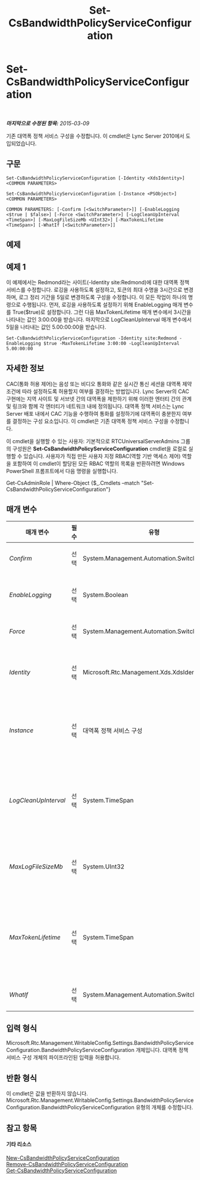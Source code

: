 ﻿---
title: Set-CsBandwidthPolicyServiceConfiguration
TOCTitle: Set-CsBandwidthPolicyServiceConfiguration
ms:assetid: b39af1ca-465d-4598-96a3-e19283ddf731
ms:mtpsurl: https://technet.microsoft.com/ko-kr/library/Gg412863(v=OCS.15)
ms:contentKeyID: 49304774
ms.date: 08/24/2015
mtps_version: v=OCS.15
ms.translationtype: HT
---

# Set-CsBandwidthPolicyServiceConfiguration

 

_**마지막으로 수정된 항목:** 2015-03-09_

기존 대역폭 정책 서비스 구성을 수정합니다. 이 cmdlet은 Lync Server 2010에서 도입되었습니다.

## 구문

    Set-CsBandwidthPolicyServiceConfiguration [-Identity <XdsIdentity>] <COMMON PARAMETERS>

    Set-CsBandwidthPolicyServiceConfiguration [-Instance <PSObject>] <COMMON PARAMETERS>

    COMMON PARAMETERS: [-Confirm [<SwitchParameter>]] [-EnableLogging <$true | $false>] [-Force <SwitchParameter>] [-LogCleanUpInterval <TimeSpan>] [-MaxLogFileSizeMb <UInt32>] [-MaxTokenLifetime <TimeSpan>] [-WhatIf [<SwitchParameter>]]

## 예제

## 예제 1

이 예제에서는 Redmond라는 사이트(-Identity site:Redmond)에 대한 대역폭 정책 서비스를 수정합니다. 로깅을 사용하도록 설정하고, 토큰의 최대 수명을 3시간으로 변경하며, 로그 정리 기간을 5일로 변경하도록 구성을 수정합니다. 이 모든 작업이 하나의 명령으로 수행됩니다. 먼저, 로깅을 사용하도록 설정하기 위해 EnableLogging 매개 변수를 True($true)로 설정합니다. 그런 다음 MaxTokenLifetime 매개 변수에서 3시간을 나타내는 값인 3:00:00을 받습니다. 마지막으로 LogCleanUpInterval 매개 변수에서 5일을 나타내는 값인 5.00:00:00을 받습니다.

    Set-CsBandwidthPolicyServiceConfiguration -Identity site:Redmond -EnableLogging $true -MaxTokenLifetime 3:00:00 -LogCleanUpInterval 5.00:00:00

## 자세한 정보

CAC(통화 허용 제어)는 음성 또는 비디오 통화와 같은 실시간 통신 세션을 대역폭 제약 조건에 따라 설정하도록 허용할지 여부를 결정하는 방법입니다. Lync Server의 CAC 구현에는 지역 사이트 및 서브넷 간의 대역폭을 제한하기 위해 이러한 엔터티 간의 관계 및 링크와 함께 각 엔터티가 네트워크 내에 정의됩니다. 대역폭 정책 서비스는 Lync Server 배포 내에서 CAC 기능을 수행하여 통화를 설정하기에 대역폭이 충분한지 여부를 결정하는 구성 요소입니다. 이 cmdlet은 기존 대역폭 정책 서비스 구성을 수정합니다.

이 cmdlet을 실행할 수 있는 사용자: 기본적으로 RTCUniversalServerAdmins 그룹의 구성원은 **Set-CsBandwidthPolicyServiceConfiguration** cmdlet을 로컬로 실행할 수 있습니다. 사용자가 직접 만든 사용자 지정 RBAC(역할 기반 액세스 제어) 역할을 포함하여 이 cmdlet이 할당된 모든 RBAC 역할의 목록을 반환하려면 Windows PowerShell 프롬프트에서 다음 명령을 실행합니다.

Get-CsAdminRole | Where-Object {$\_.Cmdlets –match "Set-CsBandwidthPolicyServiceConfiguration"}

## 매개 변수


<table>
<colgroup>
<col style="width: 25%" />
<col style="width: 25%" />
<col style="width: 25%" />
<col style="width: 25%" />
</colgroup>
<thead>
<tr class="header">
<th>매개 변수</th>
<th>필수</th>
<th>유형</th>
<th>설명</th>
</tr>
</thead>
<tbody>
<tr class="odd">
<td><p><em>Confirm</em></p></td>
<td><p>선택</p></td>
<td><p>System.Management.Automation.SwitchParameter</p></td>
<td><p>명령을 실행하기 전에 확인 메시지를 표시합니다.</p></td>
</tr>
<tr class="even">
<td><p><em>EnableLogging</em></p></td>
<td><p>선택</p></td>
<td><p>System.Boolean</p></td>
<td><p>이 매개 변수를 True로 설정하면 대역폭 정책 서비스와 관련된 CAC 실패 및 링크 상태 로그가 생성됩니다.</p></td>
</tr>
<tr class="odd">
<td><p><em>Force</em></p></td>
<td><p>선택</p></td>
<td><p>System.Management.Automation.SwitchParameter</p></td>
<td><p>변경하기 전에 표시되는 확인 메시지를 표시하지 않습니다.</p></td>
</tr>
<tr class="even">
<td><p><em>Identity</em></p></td>
<td><p>선택</p></td>
<td><p>Microsoft.Rtc.Management.Xds.XdsIdentity</p></td>
<td><p>변경할 구성의 고유 식별자입니다. 이 식별자는 범위(전역 구성의 경우) 또는 범위와 이름(site:Redmond와 같은 사이트 수준 구성의 경우)으로 구성됩니다.</p></td>
</tr>
<tr class="odd">
<td><p><em>Instance</em></p></td>
<td><p>선택</p></td>
<td><p>대역폭 정책 서비스 구성</p></td>
<td><p>대역폭 정책 서비스 구성 개체에 대한 참조입니다. 이 개체의 유형은 BandwidthPolicyServiceConfiguration이어야 하며, <strong>Get-CsBandwidthPolicyServiceConfiguration</strong> cmdlet을 호출하여 검색할 수 있습니다.</p></td>
</tr>
<tr class="even">
<td><p><em>LogCleanUpInterval</em></p></td>
<td><p>선택</p></td>
<td><p>System.TimeSpan</p></td>
<td><p>이 시간이 경과하면 CAC 실패 및 링크 상태 로그가 제거됩니다.</p>
<p>이 값은 1일에서 60일 사이의 범위에 속해야 하며, dd.hh:mm:ss 형식으로 입력해야 합니다. 여기서 d는 일 수, h는 시간, m은 분, s는 초입니다. 예를 들어 20일은 20.00:00:00입니다.</p></td>
</tr>
<tr class="odd">
<td><p><em>MaxLogFileSizeMb</em></p></td>
<td><p>선택</p></td>
<td><p>System.UInt32</p></td>
<td><p>로그 파일에 허용되는 최대 크기입니다. 이 매개 변수 값은 양수여야 하며 파일 크기를 메가바이트로 지정합니다. 예를 들어 허용되는 로그 파일의 최대 크기를 10메가바이트로 지정하려면 값을 10으로 입력합니다.</p></td>
</tr>
<tr class="even">
<td><p><em>MaxTokenLifetime</em></p></td>
<td><p>선택</p></td>
<td><p>System.TimeSpan</p></td>
<td><p>대역폭 정책 인증 서비스에서 발급한 토큰이 존재하는 최대 시간입니다.</p>
<p>이 값은 1시간에서 24시간 사이의 범위에 속해야 하며, dd.hh:mm:ss 형식으로 입력해야 합니다. 여기서 d는 일 수, h는 시간, m은 분, s는 초입니다. 예를 들어 12시간에 해당하는 값은 12:00:00입니다.</p></td>
</tr>
<tr class="odd">
<td><p><em>WhatIf</em></p></td>
<td><p>선택</p></td>
<td><p>System.Management.Automation.SwitchParameter</p></td>
<td><p>명령을 실제로 실행하지 않고도 명령이 실행될 경우 발생할 수 있는 현상을 설명합니다.</p></td>
</tr>
</tbody>
</table>


## 입력 형식

Microsoft.Rtc.Management.WritableConfig.Settings.BandwidthPolicyServiceConfiguration.BandwidthPolicyServiceConfiguration 개체입니다. 대역폭 정책 서비스 구성 개체의 파이프라인된 입력을 허용합니다.

## 반환 형식

이 cmdlet은 값을 반환하지 않습니다. Microsoft.Rtc.Management.WritableConfig.Settings.BandwidthPolicyServiceConfiguration.BandwidthPolicyServiceConfiguration 유형의 개체를 수정합니다.

## 참고 항목

#### 기타 리소스

[New-CsBandwidthPolicyServiceConfiguration](new-csbandwidthpolicyserviceconfiguration.md)  
[Remove-CsBandwidthPolicyServiceConfiguration](remove-csbandwidthpolicyserviceconfiguration.md)  
[Get-CsBandwidthPolicyServiceConfiguration](get-csbandwidthpolicyserviceconfiguration.md)

